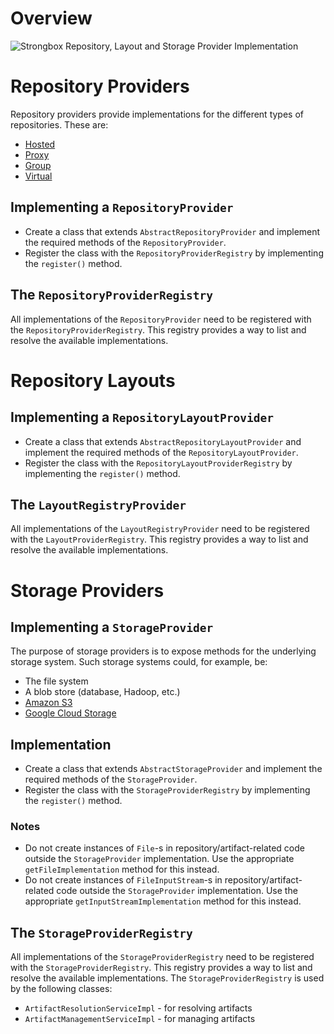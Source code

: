 
# Overview



![Strongbox Repository, Layout and Storage Provider Implementation](https://github.com/strongbox/strongbox/wiki/resources%2Fimages%2FStrongbox%20Repository%2C%20Layout%20and%20Storage%20Provider%20Implementation.png)


# Repository Providers

Repository providers provide implementations for the different types of repositories. These are:
* [Hosted](Repositories#hosted)
* [Proxy](Repositories#proxy)
* [Group](Repositories#group)
* [Virtual](Repositories#virtual)

## Implementing a `RepositoryProvider`

* Create a class that extends `AbstractRepositoryProvider` and implement the required methods of the `RepositoryProvider`.
* Register the class with the `RepositoryProviderRegistry` by implementing the `register()` method.

## The `RepositoryProviderRegistry`

All implementations of the `RepositoryProvider` need to be registered with the `RepositoryProviderRegistry`. This registry provides a way to list and resolve the available implementations.

# Repository Layouts

## Implementing a `RepositoryLayoutProvider`

* Create a class that extends `AbstractRepositoryLayoutProvider` and implement the required methods of the `RepositoryLayoutProvider`.
* Register the class with the `RepositoryLayoutProviderRegistry` by implementing the `register()` method.

## The `LayoutRegistryProvider`

All implementations of the `LayoutRegistryProvider` need to be registered with the `LayoutProviderRegistry`. This registry provides a way to list and resolve the available implementations.

# Storage Providers

## Implementing a `StorageProvider`

The purpose of storage providers is to expose methods for the underlying storage system. Such storage systems could, for example, be:
* The file system
* A blob store (database, Hadoop, etc.)
* [Amazon S3](http://docs.aws.amazon.com/AmazonS3/latest/dev/Welcome.html)
* [Google Cloud Storage](https://cloud.google.com/storage/)

## Implementation

* Create a class that extends `AbstractStorageProvider` and implement the required methods of the `StorageProvider`.
* Register the class with the `StorageProviderRegistry` by implementing the `register()` method.

### Notes

* Do not create instances of `File`-s in repository/artifact-related code outside the `StorageProvider` implementation. Use the appropriate `getFileImplementation` method for this instead. 
* Do not create instances of `FileInputStream`-s in repository/artifact-related code outside the `StorageProvider` implementation. Use the appropriate `getInputStreamImplementation` method for this instead. 

## The `StorageProviderRegistry`

All implementations of the `StorageProviderRegistry` need to be registered with the `StorageProviderRegistry`. This registry provides a way to list and resolve the available implementations. The `StorageProviderRegistry` is used by the following classes:
* `ArtifactResolutionServiceImpl` - for resolving artifacts
* `ArtifactManagementServiceImpl` - for managing artifacts
